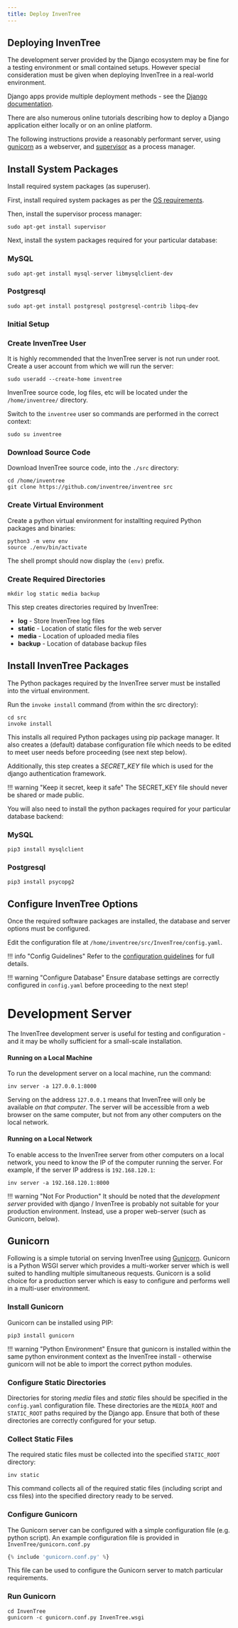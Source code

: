 ```yaml
---
title: Deploy InvenTree
---
```


## Deploying InvenTree

The development server provided by the Django ecosystem may be fine for a testing environment or small contained setups. However special consideration must be given when deploying InvenTree in a real-world environment.

Django apps provide multiple deployment methods - see the [Django documentation](https://docs.djangoproject.com/en/2.2/howto/deployment/).

There are also numerous online tutorials describing how to deploy a Django application either locally or on an online platform.

The following instructions provide a reasonably performant server, using [gunicorn](https://gunicorn.org/) as a webserver, and [supervisor](http://supervisord.org/) as a process manager.
    

## Install System Packages

Install required system packages (as superuser).

First, install required system packages as per the [OS requirements](../intro#os-requirements).

Then, install the supervisor process manager:

```
sudo apt-get install supervisor
```

Next, install the system packages required for your particular database:

### MySQL

```
sudo apt-get install mysql-server libmysqlclient-dev
```

### Postgresql

```
sudo apt-get install postgresql postgresql-contrib libpq-dev
```

### Initial Setup

### Create InvenTree User

It is highly recommended that the InvenTree server is not run under root. Create a user account from which we will run the server:

```
sudo useradd --create-home inventree
```

InvenTree source code, log files, etc will be located under the `/home/inventree/` directory.

Switch to the `inventree` user so commands are performed in the correct context:

```
sudo su inventree
```

### Download Source Code

Download InvenTree source code, into the `./src` directory:

```
cd /home/inventree
git clone https://github.com/inventree/inventree src
```

### Create Virtual Environment

Create a python virtual environment for installting required Python packages and binaries:

```
python3 -m venv env
source ./env/bin/activate
```

The shell prompt should now display the `(env)` prefix.

### Create Required Directories

```
mkdir log static media backup
```

This step creates directories required by InvenTree:

* **log** - Store InvenTree log files
* **static** - Location of static files for the web server
* **media** - Location of uploaded media files
* **backup** - Location of database backup files

## Install InvenTree Packages

The Python packages required by the InvenTree server must be installed into the virtual environment. 

Run the `invoke install` command (from within the src directory):

```
cd src
invoke install
```

This installs all required Python packages using pip package manager. It also creates a (default) database configuration file which needs to be edited to meet user needs before proceeding (see next step below).

Additionally, this step creates a *SECRET_KEY* file which is used for the django authentication framework. 

!!! warning "Keep it secret, keep it safe"
    The SECRET_KEY file should never be shared or made public.

You will also need to install the python packages required for your particular database backend:

### MySQL

```
pip3 install mysqlclient
```

### Postgresql

```
pip3 install psycopg2
```

## Configure InvenTree Options

Once the required software packages are installed, the database and server options must be configured.

Edit the configuration file at  `/home/inventree/src/InvenTree/config.yaml`.

!!! info "Config Guidelines"
    Refer to the [configuration guidelines](../config) for full details.

!!! warning "Configure Database"
    Ensure database settings are correctly configured in `config.yaml` before proceeding to the next step!

# Development Server

The InvenTree development server is useful for testing and configuration - and it may be wholly sufficient for a small-scale installation.

#### Running on a Local Machine

To run the development server on a local machine, run the command:

```
inv server -a 127.0.0.1:8000
```

Serving on the address `127.0.0.1` means that InvenTree will only be available *on that computer*. The server will be accessible from a web browser on the same computer, but not from any other computers on the local network.

#### Running on a Local Network

To enable access to the InvenTree server from other computers on a local network, you need to know the IP of the computer running the server. For example, if the server IP address is `192.168.120.1`:

```
inv server -a 192.168.120.1:8000
```

!!! warning "Not For Production"
    It should be noted that the *development server* provided with django / InvenTree is probably not suitable for your production environment. Instead, use a proper web-server (such as Gunicorn, below).

## Gunicorn

Following is a simple tutorial on serving InvenTree using [Gunicorn](https://gunicorn.org/). Gunicorn is a Python WSGI server which provides a multi-worker server which is well suited to handling multiple simultaneous requests. Gunicorn is a solid choice for a production server which is easy to configure and performs well in a multi-user environment.

### Install Gunicorn

Gunicorn can be installed using PIP:

```
pip3 install gunicorn
```

!!! warning "Python Environment"
    Ensure that gunicorn is installed within the same python environment context as the InvenTree install - otherwise gunicorn will not be able to import the correct python modules.

### Configure Static Directories

Directories for storing *media* files and *static* files should be specified in the ``config.yaml`` configuration file. These directories are the ``MEDIA_ROOT`` and ``STATIC_ROOT`` paths required by the Django app. Ensure that both of these directories are correctly configured for your setup.

### Collect Static Files

The required static files must be collected into the specified ``STATIC_ROOT`` directory:

```
inv static
```

This command collects all of the required static files (including script and css files) into the specified directory ready to be served.

### Configure Gunicorn

The Gunicorn server can be configured with a simple configuration file (e.g. python script). An example configuration file is provided in ``InvenTree/gunicorn.conf.py``

``` python
{% include 'gunicorn.conf.py' %}
```

This file can be used to configure the Gunicorn server to match particular requirements.

### Run Gunicorn

```
cd InvenTree
gunicorn -c gunicorn.conf.py InvenTree.wsgi
```
